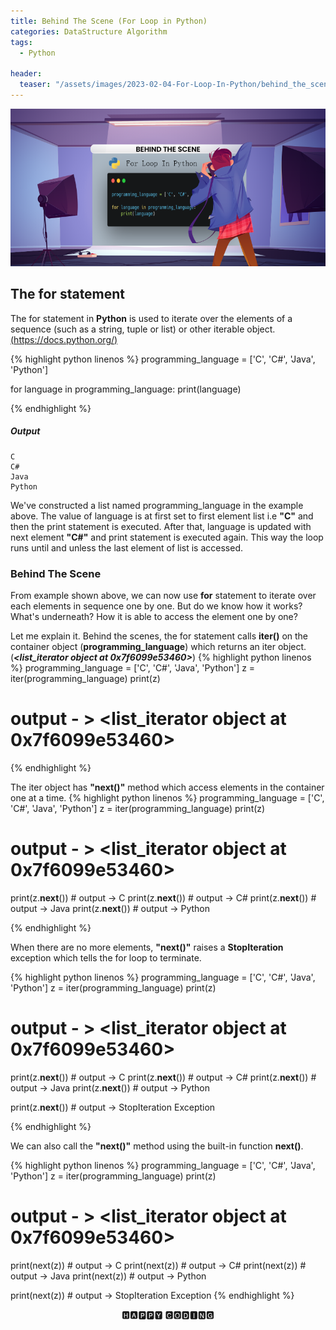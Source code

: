 ```yaml
---
title: Behind The Scene (For Loop in Python)
categories: DataStructure Algorithm
tags:
  - Python

header:
  teaser: "/assets/images/2023-02-04-For-Loop-In-Python/behind_the_scene_for_loop.png"
---
```


![Cover Page](/assets/images/2023-02-04-For-Loop-In-Python/behind_the_scene_for_loop.png)

## The for statement
The for statement in **Python** is used to iterate over the elements of a sequence (such as a string, tuple or list) or other iterable object. [(https://docs.python.org/)](https://docs.python.org/3/reference/compound_stmts.html#for)

{% highlight python linenos %}
programming_language = ['C', 'C#', 'Java', 'Python']

for language in programming_language:
    print(language)

{% endhighlight %}

##### Output
    C
    C#
    Java
    Python

We've constructed a list named programming_language in the example above. The value of language is at first set to first element list i.e **"C"** and then the print statement is executed. After that, language is updated with next element **"C#"**  and print statement is executed again. This way the loop runs until and unless the last element of list is accessed.

### Behind The Scene
From example shown above, we can now use **for** statement to iterate over each elements in sequence one by one. But do we know how it works? What's underneath? How it is able to access the element one by one?

Let me explain it. Behind the scenes, the for statement calls **iter()** on the container object (**programming_language**) which returns an iter object. (***<list_iterator object at 0x7f6099e53460>***)
{% highlight python linenos %}
programming_language = ['C', 'C#', 'Java', 'Python']
z = iter(programming_language) 
print(z)
# output - > <list_iterator object at 0x7f6099e53460>
{% endhighlight %}

The iter object has **"__next__()"** method which access elements in the container one at a time. 
{% highlight python linenos %}
programming_language = ['C', 'C#', 'Java', 'Python']
z = iter(programming_language) 
print(z)
# output - > <list_iterator object at 0x7f6099e53460>

print(z.__next__()) # output -> C
print(z.__next__()) # output -> C#
print(z.__next__()) # output -> Java
print(z.__next__()) # output -> Python

{% endhighlight %}

When there are no more elements, **"__next__()"** raises a **StopIteration** exception which tells the for loop to terminate.

{% highlight python linenos %}
programming_language = ['C', 'C#', 'Java', 'Python']
z = iter(programming_language) 
print(z)
# output - > <list_iterator object at 0x7f6099e53460>

print(z.__next__()) # output -> C
print(z.__next__()) # output -> C#
print(z.__next__()) # output -> Java
print(z.__next__()) # output -> Python

print(z.__next__()) # output -> StopIteration Exception

{% endhighlight %}

We can also call the **"__next__()"** method using the  built-in function **next()**.

{% highlight python linenos %}
programming_language = ['C', 'C#', 'Java', 'Python']
z = iter(programming_language) 
print(z)
# output - > <list_iterator object at 0x7f6099e53460>

print(next(z)) # output -> C
print(next(z)) # output -> C#
print(next(z)) # output -> Java
print(next(z)) # output -> Python

print(next(z)) # output -> StopIteration Exception
{% endhighlight %}

<div align="center"> 🅷🅰🅿🅿🆈 🅲🅾🅳🅸🅽🅶 </div>

